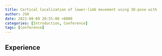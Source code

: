 ```yaml
---
title: Cortical localization of lower-limb movement using 3D-pose with MRI-compatible lowerlimb movement device
author: JSH
date: 2021-08-09 20:55:00 +0800
categories: [Introduction, Conference]
tags: [Conference]
---
```


## Experience
